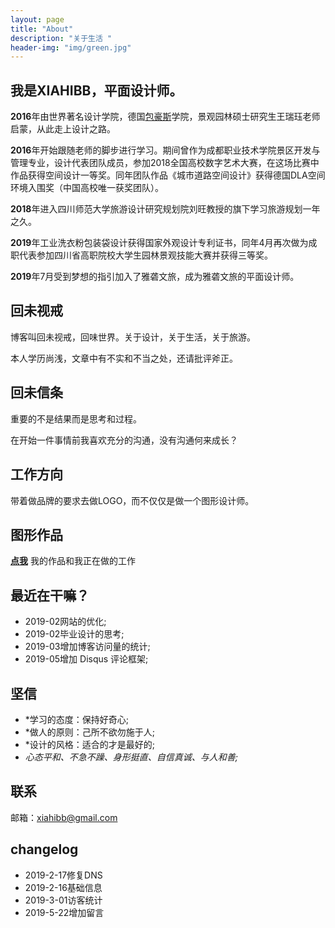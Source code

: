 ```yaml
---
layout: page
title: "About"
description: "关于生活 " 
header-img: "img/green.jpg"
---
```



## 我是XIAHIBB，平面设计师。

**2016**年由世界著名设计学院，德国[包豪斯](https://dwz.cn/AXyo8pVi)学院，景观园林硕士研究生王瑞珏老师启蒙，从此走上设计之路。

**2016**年开始跟随老师的脚步进行学习。期间曾作为成都职业技术学院景区开发与管理专业，设计代表团队成员，参加2018全国高校数字艺术大赛，在这场比赛中作品获得空间设计一等奖。同年团队作品《城市道路空间设计》获得德国DLA空间环境入围奖（中国高校唯一获奖团队）。

**2018**年进入四川师范大学旅游设计研究规划院刘旺教授的旗下学习旅游规划一年之久。

**2019**年工业洗衣粉包装袋设计获得国家外观设计专利证书，同年4月再次做为成职代表参加四川省高职院校大学生园林景观技能大赛并获得三等奖。

**2019**年7月受到梦想的指引加入了雅砻文旅，成为雅砻文旅的平面设计师。

## 回未视戒

博客叫回未视戒，回味世界。关于设计，关于生活，关于旅游。

本人学历尚浅，文章中有不实和不当之处，还请批评斧正。

## 回未信条

重要的不是结果而是思考和过程。

在开始一件事情前我喜欢充分的沟通，没有沟通何来成长？

## 工作方向

带着做品牌的要求去做LOGO，而不仅仅是做一个图形设计师。

## 图形作品

**[点我](https://huiweishijie.com/milestone/)**
我的作品和我正在做的工作


## 最近在干嘛？

- 2019-02网站的优化;
- 2019-02毕业设计的思考;
- 2019-03增加博客访问量的统计;
- 2019-05增加 Disqus 评论框架;


## 坚信

- *学习的态度：保持好奇心;
- *做人的原则：己所不欲勿施于人;
- *设计的风格：适合的才是最好的;
- *心态平和、不急不躁、身形挺直、自信真诚、与人和善;*

## 联系

邮箱：xiahibb@gmail.com


## changelog

- 2019-2-17修复DNS
- 2019-2-16基础信息
- 2019-3-01访客统计
- 2019-5-22增加留言







